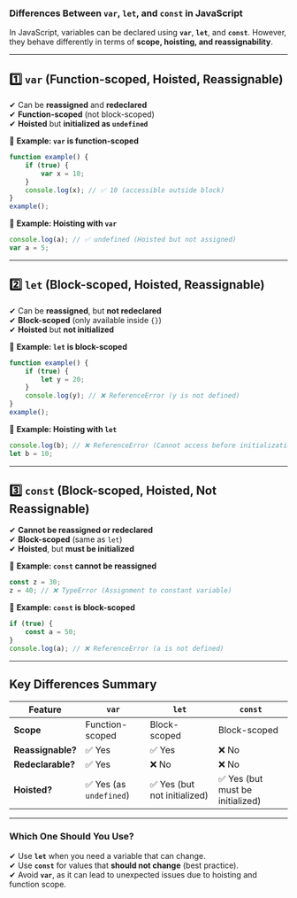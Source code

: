 ### **Differences Between `var`, `let`, and `const` in JavaScript**  

In JavaScript, variables can be declared using **`var`**, **`let`**, and **`const`**. However, they behave differently in terms of **scope, hoisting, and reassignability**.

---

## **1️⃣ `var` (Function-scoped, Hoisted, Reassignable)**
✔ Can be **reassigned** and **redeclared**  
✔ **Function-scoped** (not block-scoped)  
✔ **Hoisted** but **initialized as `undefined`**  

🔹 **Example: `var` is function-scoped**  
```js
function example() {
    if (true) {
        var x = 10;
    }
    console.log(x); // ✅ 10 (accessible outside block)
}
example();
```

🔹 **Example: Hoisting with `var`**  
```js
console.log(a); // ✅ undefined (Hoisted but not assigned)
var a = 5;
```

---

## **2️⃣ `let` (Block-scoped, Hoisted, Reassignable)**
✔ Can be **reassigned**, but **not redeclared**  
✔ **Block-scoped** (only available inside `{}`)  
✔ **Hoisted** but **not initialized**  

🔹 **Example: `let` is block-scoped**  
```js
function example() {
    if (true) {
        let y = 20;
    }
    console.log(y); // ❌ ReferenceError (y is not defined)
}
example();
```

🔹 **Example: Hoisting with `let`**  
```js
console.log(b); // ❌ ReferenceError (Cannot access before initialization)
let b = 10;
```

---

## **3️⃣ `const` (Block-scoped, Hoisted, Not Reassignable)**
✔ **Cannot be reassigned or redeclared**  
✔ **Block-scoped** (same as `let`)  
✔ **Hoisted**, but **must be initialized**  

🔹 **Example: `const` cannot be reassigned**  
```js
const z = 30;
z = 40; // ❌ TypeError (Assignment to constant variable)
```

🔹 **Example: `const` is block-scoped**  
```js
if (true) {
    const a = 50;
}
console.log(a); // ❌ ReferenceError (a is not defined)
```

---

## **Key Differences Summary**  

| Feature  | `var` | `let` | `const` |
|----------|------|------|------|
| **Scope** | Function-scoped | Block-scoped | Block-scoped |
| **Reassignable?** | ✅ Yes | ✅ Yes | ❌ No |
| **Redeclarable?** | ✅ Yes | ❌ No | ❌ No |
| **Hoisted?** | ✅ Yes (as `undefined`) | ✅ Yes (but not initialized) | ✅ Yes (but must be initialized) |

---

### **Which One Should You Use?**  
✔ Use **`let`** when you need a variable that can change.  
✔ Use **`const`** for values that **should not change** (best practice).  
✔ Avoid **`var`**, as it can lead to unexpected issues due to hoisting and function scope.  
